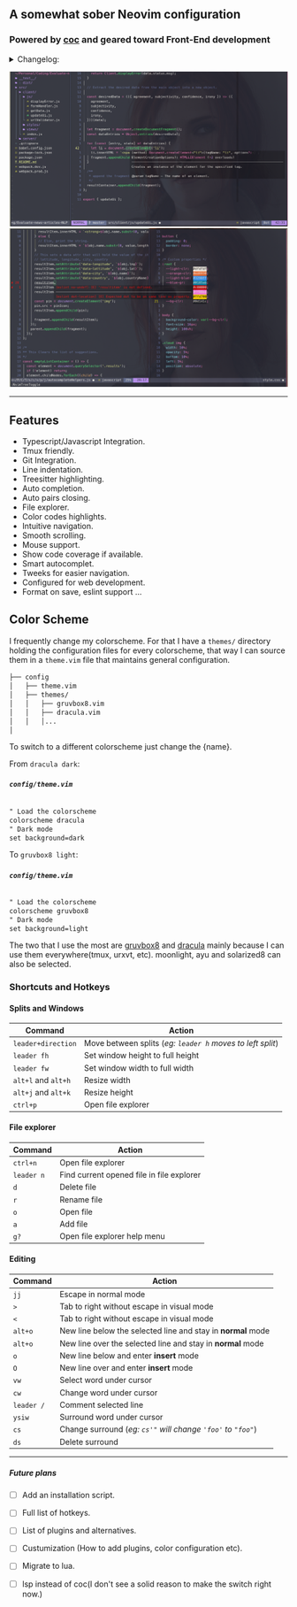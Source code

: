 ## A somewhat sober Neovim configuration

### Powered by [coc](https://github.com/neoclide/coc.nvim) and geared toward Front-End development

<details>
  <summary>Changelog:</summary>
  <pre>
    <h5>Oct 19</h5>
    * Added some keys for better navigation.
    * Fast horizontal scrolling for long lines.
  </pre>
</details>

![Alt text](demo.png)
![Alt text](demo_2.png)

---

## Features

* Typescript/Javascript Integration.
* Tmux friendly.
* Git Integration.
* Line indentation.
* Treesitter highlighting.
* Auto completion.
* Auto pairs closing.
* File explorer.
* Color codes highlights.
* Intuitive navigation.
* Smooth scrolling.
* Mouse support.
* Show code coverage if available.
* Smart autocomplet.
* Tweeks for easier navigation.
* Configured for web development.
* Format on save, eslint support ...


## Color Scheme

I frequently change my colorscheme. For that I have a `themes/` directory holding the configuration files for every colorscheme, that way I can source them in a `theme.vim` file that maintains general configuration.

    ├── config        
    │   ├── theme.vim
    │   ├── themes/
    │   │   ├── gruvbox8.vim
    │   │   ├── dracula.vim
    │   │   │...
    │

To switch to a different colorscheme just change the {name}.

From `dracula dark`:

###### **`config/theme.vim`**
```vim
" Load the colorscheme
colorscheme dracula
" Dark mode
set background=dark
```

To `gruvbox8 light`:
###### **`config/theme.vim`**
```vim
" Load the colorscheme
colorscheme gruvbox8
" Dark mode
set background=light
```

The two that I use the most are [gruvbox8](https://github.com/lifepillar/vim-gruvbox8) and [dracula](https://github.com/dracula/vim) mainly because I can use them everywhere(tmux, urxvt, etc). moonlight, ayu and solarized8 can also be selected.

### Shortcuts and Hotkeys

#### Splits and Windows

|Command | Action|
|--- | --- |
| `leader+direction`| Move between splits (_eg: `leader h` moves to left split_)|
| `leader fh`| Set window height to full height|
| `leader fw`| Set window width to full width|
| `alt+l` and `alt+h`| Resize width|
| `alt+j` and `alt+k`| Resize height|
| `ctrl+p`| Open file explorer|

#### File explorer

|Command | Action|
|--- | --- |
| `ctrl+n`| Open file explorer|
| `leader n`| Find current opened file in file explorer|
| `d`| Delete file|
| `r`| Rename file|
| `o`| Open file|
| `a`| Add file|
| `g?`| Open file explorer help menu|

#### Editing

|Command | Action|
|--- | --- |
| `jj`| Escape in normal mode|
| `>`| Tab to right without escape in visual mode|
| `<`| Tab to right without escape in visual mode|
| `alt+o`| New line below the selected line and stay in **normal** mode|
| `alt+o`| New line over the selected line and stay in **normal** mode|
| `o`| New line below and enter **insert** mode|
| `O`| New line over and enter **insert** mode|
| `vw`| Select word under cursor|
| `cw`| Change word under cursor|
| `leader /`| Comment selected line|
| `ysiw`| Surround word under cursor|
| `cs`| Change surround (_eg: `cs'"` will change `'foo'` to `"foo"`_)|
| `ds`| Delete surround|

---

##### Future plans

* [  ] Add an installation script.
* [  ] Full list of hotkeys.
* [  ] List of plugins and alternatives.
* [  ] Custumization (How to add plugins, color configuration etc).
* [  ] Migrate to lua.
* [  ] lsp instead of coc(I don't see a solid reason to make the switch right now.)

